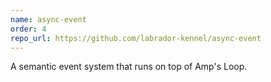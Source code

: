```yaml
---
name: async-event
order: 4
repo_url: https://github.com/labrador-kennel/async-event
---
```

A semantic event system that runs on top of Amp's Loop.
